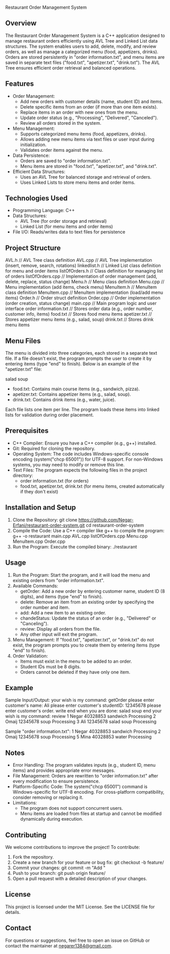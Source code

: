 Restaurant Order Management System

Overview
--------
The Restaurant Order Management System is a C++ application designed to manage restaurant orders efficiently using AVL Tree and Linked List data structures. The system enables users to add, delete, modify, and review orders, as well as manage a categorized menu (food, appetizers, drinks). Orders are stored persistently in "order information.txt", and menu items are saved in separate text files ("food.txt", "apetizer.txt", "drink.txt"). The AVL Tree ensures efficient order retrieval and balanced operations.

Features
--------
- Order Management:
  - Add new orders with customer details (name, student ID) and items.
  - Delete specific items from an order (if more than one item exists).
  - Replace items in an order with new ones from the menu.
  - Update order status (e.g., "Processing", "Delivered", "Canceled").
  - Review all orders stored in the system.
- Menu Management:
  - Supports categorized menu items (food, appetizers, drinks).
  - Allows adding new menu items via text files or user input during initialization.
  - Validates order items against the menu.
- Data Persistence:
  - Orders are saved to "order information.txt".
  - Menu items are stored in "food.txt", "apetizer.txt", and "drink.txt".
- Efficient Data Structures:
  - Uses an AVL Tree for balanced storage and retrieval of orders.
  - Uses Linked Lists to store menu items and order items.

Technologies Used
-----------------
- Programming Language: C++
- Data Structures:
  - AVL Tree (for order storage and retrieval)
  - Linked List (for menu items and order items)
- File I/O: Reads/writes data to text files for persistence

Project Structure
-----------------
AVL.h                 // AVL Tree class definition
AVL.cpp               // AVL Tree implementation (insert, remove, search, rotations)
linkedlist.h          // Linked List class definition for menu and order items
listOfOrders.h        // Class definition for managing list of orders
listOfOrders.cpp      // Implementation of order management (add, delete, replace, status change)
Menu.h                // Menu class definition
Menu.cpp              // Menu implementation (add items, check menu)
MenuItem.h            // MenuItem class definition
MenuItem.cpp          // MenuItem implementation (load/add menu items)
Order.h               // Order struct definition
Order.cpp             // Order implementation (order creation, status change)
main.cpp              // Main program logic and user interface
order information.txt // Stores order data (e.g., order number, customer info, items)
food.txt              // Stores food menu items
apetizer.txt          // Stores appetizer menu items (e.g., salad, soup)
drink.txt             // Stores drink menu items

Menu Files
----------
The menu is divided into three categories, each stored in a separate text file. If a file doesn't exist, the program prompts the user to create it by entering items (type "end" to finish). Below is an example of the "apetizer.txt" file:

salad
soup

- food.txt: Contains main course items (e.g., sandwich, pizza).
- apetizer.txt: Contains appetizer items (e.g., salad, soup).
- drink.txt: Contains drink items (e.g., water, juice).

Each file lists one item per line. The program loads these items into linked lists for validation during order placement.

Prerequisites
-------------
- C++ Compiler: Ensure you have a C++ compiler (e.g., g++) installed.
- Git: Required for cloning the repository.
- Operating System: The code includes Windows-specific console encoding (system("chcp 65001")) for UTF-8 support. For non-Windows systems, you may need to modify or remove this line.
- Text Files: The program expects the following files in the project directory:
  - order information.txt (for orders)
  - food.txt, apetizer.txt, drink.txt (for menu items, created automatically if they don't exist)

Installation and Setup
---------------------
1. Clone the Repository:
   git clone https://github.com/Negar-Erfani/restaurant-order-system.git
   cd restaurant-order-system
2. Compile the Code:
   Use a C++ compiler like g++ to compile the program:
   g++ -o restaurant main.cpp AVL.cpp listOfOrders.cpp Menu.cpp MenuItem.cpp Order.cpp
3. Run the Program:
   Execute the compiled binary:
   ./restaurant

Usage
-----
1. Run the Program:
   Start the program, and it will load the menu and existing orders from "order information.txt".
2. Available Commands:
   - getOrder: Add a new order by entering customer name, student ID (8 digits), and items (type "end" to finish).
   - delete: Remove an item from an existing order by specifying the order number and item.
   - add: Add a new item to an existing order.
   - chandeStatus: Update the status of an order (e.g., "Delivered" or "Canceling").
   - review: Display all orders from the file.
   - Any other input will exit the program.
3. Menu Management:
   If "food.txt", "apetizer.txt", or "drink.txt" do not exist, the program prompts you to create them by entering items (type "end" to finish).
4. Order Validation:
   - Items must exist in the menu to be added to an order.
   - Student IDs must be 8 digits.
   - Orders cannot be deleted if they have only one item.

Example
-------
Sample Input/Output:
your wish is my command:
getOrder
please enter customer's name:
Ali
please enter customer's studentID:
12345678
please enter customer's order. write end when you are done:
salad
soup
end
your wish is my command:
review
1 Negar 40328853 sandwich Processing
2 Omaij 12345678 soup Processing
3 Ali 12345678 salad soup Processing

Sample "order information.txt":
1 Negar 40328853 sandwich Processing
2 Omaij 12345678 soup Processing
5 Mina 40328853 water Processing

Notes
-----
- Error Handling: The program validates inputs (e.g., student ID, menu items) and provides appropriate error messages.
- File Management: Orders are rewritten to "order information.txt" after every modification to ensure persistence.
- Platform-Specific Code: The system("chcp 65001") command is Windows-specific for UTF-8 encoding. For cross-platform compatibility, consider removing or replacing it.
- Limitations:
  - The program does not support concurrent users.
  - Menu items are loaded from files at startup and cannot be modified dynamically during execution.

Contributing
------------
We welcome contributions to improve the project! To contribute:
1. Fork the repository.
2. Create a new branch for your feature or bug fix:
   git checkout -b feature/<your-feature-name>
3. Commit your changes:
   git commit -m "Add <your-feature-description>"
4. Push to your branch:
   git push origin feature/<your-feature-name>
5. Open a pull request with a detailed description of your changes.

License
-------
This project is licensed under the MIT License. See the LICENSE file for details.

Contact
-------
For questions or suggestions, feel free to open an issue on GitHub or contact the maintainer at negarer1384@gmail.com.
